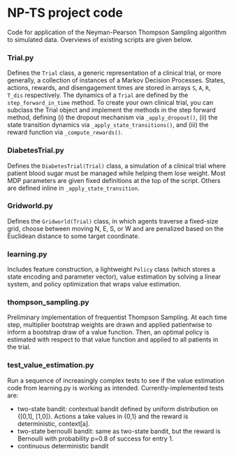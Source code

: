 # NP-TS project code
Code for application of the Neyman-Pearson Thompson Sampling algorithm to simulated data. Overviews of existing scripts are given below.


### Trial.py
Defines the `Trial` class, a generic representation of a clinical trial, or more generally, a collection of instances of a Markov Decision Processes. States, actions, rewards, and disengagement times are stored in arrays `S`, `A`, `R`, `T_dis` respectively. The dynamics of a `Trial` are defined by the `step_forward_in_time` method. To create your own clinical trial, you can subclass the Trial object and implement the methods in the step forward method, defining (i) the dropout mechanism via `_apply_dropout()`, (ii) the state transition dynamics via `_apply_state_transitions()`, and (iii) the reward function via `_compute_rewards()`.

### DiabetesTrial.py
Defines the `DiabetesTrial(Trial)` class, a simulation of a clinical trial where patient blood sugar must be managed while helping them lose weight. Most MDP parameters are given fixed definitions at the top of the script. Others are defined inline in `_apply_state_transition`.

### Gridworld.py
Defines the `Gridworld(Trial)` class, in which agents traverse a fixed-size grid, choose between moving N, E, S, or W and are penalized based on the Euclidean distance to some target coordinate.

### learning.py
Includes feature construction, a lightweight `Policy` class (which stores a state encoding and parameter vector), value estimation by solving a linear system, and policy optimization that wraps value estimation.

### thompson_sampling.py
Preliminary implementation of frequentist Thompson Sampling. At each time step, multiplier bootstrap weights are drawn and applied patientwise to inform a bootstrap draw of a value function. Then, an optimal policy is estimated with respect to that value function and applied to all patients in the trial.

### test_value_estimation.py
Run a sequence of increasingly complex tests to see if the value estimation code from learning.py is working as intended. Currently-implemented tests are:
- two-state bandit: contextual bandit defined by uniform distribution on {[0,1], [1,0]}. Actions a take values in {0,1} and the reward is deterministic, context[a].
- two-state bernoulli bandit: same as two-state bandit, but the reward is Bernoulli with probability p=0.8 of success for entry 1.
- continuous deterministic bandit 